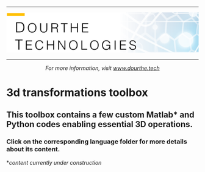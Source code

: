___

<a href='http://www.dourthe.tech'> <img src='Dourthe_Technologies_Headers.png' /></a>
___
<center><em>For more information, visit <a href='http://www.dourthe.tech'>www.dourthe.tech</a></em></center>

# 3d transformations toolbox

## This toolbox contains a few custom Matlab* and Python codes enabling essential 3D operations.

### Click on the corresponding language folder for more details about its content.

*_content currently under construction_
